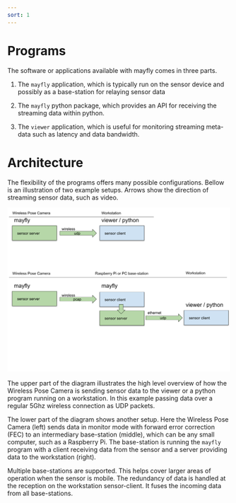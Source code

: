 ```yaml
---
sort: 1
---
```



# Programs

The software or applications available with mayfly comes in three parts.

1. The `mayfly` application, which is typically run on the sensor device and possibly as a base-station for relaying sensor data

1. The `mayfly` python package, which provides an API for receiving the streaming data within python.

1. The `viewer` application, which is useful for monitoring streaming meta-data such as latency and data bandwidth.


# Architecture

The flexibility of the programs offers many possible configurations. Bellow is an illustration of two example setups.
Arrows show the direction of streaming sensor data, such as video.

<img src="architecture.svg" alt="Architecture examples" />

The upper part of the diagram illustrates the high level overview of how the Wireless Pose Camera is sending sensor data to the viewer or a python program running on a workstation. In this example passing data over a regular 5Ghz wireless connection as UDP packets.

The lower part of the diagram shows another setup. Here the Wireless Pose Camera (left) sends data in monitor mode with forward error correction (FEC) to an intermediary base-station (middle), which can be any small computer, such as a Raspberry Pi. The base-station is running the `mayfly` program with a client receiving data from the sensor and a server providing data to the workstation (right).

Multiple base-stations are supported. This helps cover larger areas of operation when the sensor is mobile. The redundancy of data is handled at the reception on the workstation sensor-client. It fuses the incoming data from all base-stations.
